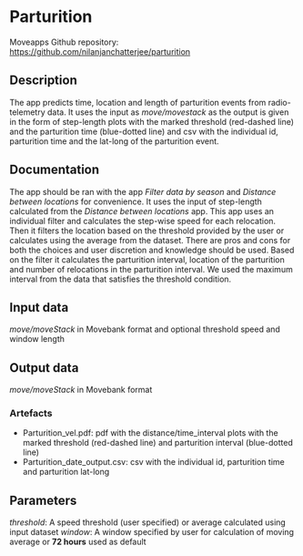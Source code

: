 # Parturition

Moveapps 
Github repository: https://github.com/nilanjanchatterjee/parturition

## Description

The app predicts time, location and length of parturition events from radio-telemetry data. It uses the input as *move/movestack* as the output is given in the form of step-length plots with the marked threshold (red-dashed line) and the parturition time (blue-dotted line) and csv with the individual id, parturition time and the lat-long of the parturition event.

## Documentation

The app should be ran with the app *Filter data by season*  and *Distance between locations* for convenience. It uses the input of step-length calculated from the *Distance between locations* app. This app uses an individual filter and calculates the step-wise speed for each relocation. Then it filters the location based on the threshold provided by the user or calculates using the average from the dataset. There are pros and cons for both the choices and user discretion and knowledge should be used. 
Based on the filter it calculates the parturition interval, location of the parturition and number of relocations in the parturition interval. We used the maximum interval from the data that satisfies the threshold condition. 

## Input data

*move/moveStack* in Movebank format and optional threshold speed and window length

## Output data

*move/moveStack* in Movebank format

### Artefacts
 - Parturition_vel.pdf: pdf with the distance/time_interval plots with the marked threshold (red-dashed line) and parturition interval (blue-dotted line)
 - Parturition_date_output.csv: csv with the individual id, parturition time and parturition lat-long

## Parameters

*threshold*: A speed threshold (user specified) or average calculated using input dataset
*window*: A window specified by user for calculation of moving average or **72 hours** used as default
